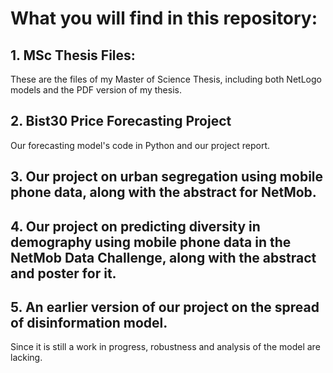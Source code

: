 # What you will find in this repository:

## 1. MSc Thesis Files:
   These are the files of my Master of Science Thesis, including both NetLogo models and the PDF version of my thesis.

## 2. Bist30 Price Forecasting Project
Our forecasting model's code in Python and our project report.

## 3. Our project on urban segregation using mobile phone data, along with the abstract for NetMob.

## 4. Our project on predicting diversity in demography using mobile phone data in the NetMob Data Challenge, along with the abstract and poster for it.

## 5. An earlier version of our project on the spread of disinformation model. 
Since it is still a work in progress, robustness and analysis of the model are lacking.
